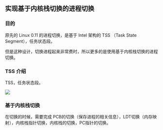 ## 实现基于内核栈切换的进程切换

### 目的

原先的 Linux 0.11 的进程切换，是基于 Intel 架构的 TSS （Task State Segment），任务状态段。

但是这种设计，切换进程起来非常费时，所以更多的是使用基于内核栈切换的进程切换。

### TSS 介绍

TSS，任务状态段。

![](https://pic.imgdb.cn/item/5ea6c9fbc2a9a83be5aafcfe.png)

### 基于内核栈切换

在切换的时候，需要完成 PCB的切换（保存进程的相关信息），LDT切换（内存映射），内核栈指针切换，内核栈的切换，PC指针的切换。

